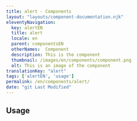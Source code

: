 ```yaml
---
title: alert - Components
layout: "layouts/component-documentation.njk"
eleventyNavigation:
  key: alertEN
  title: alert
  locale: en
  parent: componentsEN
  otherNames:  Component
  description: This is the component
  thumbnail: /images/en/components/component.png
  alt: This is an image of the component
translationKey: "alert"
tags: ['alertEN', 'usage']
permalink: /en/components/alert/
date: "git Last Modified"
---
```


## Usage